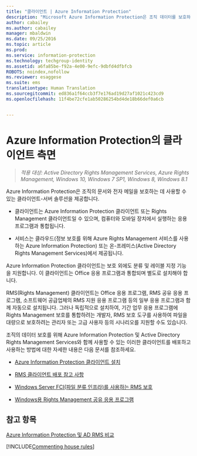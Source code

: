 ```yaml
---
title: "클라이언트 | Azure Information Protection"
description: "Microsoft Azure Information Protection은 조직 데이터를 보호하는 데 사용할 수 있는 클라이언트-서버 솔루션을 제공합니다. 클라이언트(Azure Information Protection 클라이언트 또는 Rights Management 클라이언트)는 컴퓨터와 모바일 장치에서 실행하는 응용 프로그램과 통합됩니다."
author: cabailey
ms.author: cabailey
manager: mbaldwin
ms.date: 09/25/2016
ms.topic: article
ms.prod: 
ms.service: information-protection
ms.technology: techgroup-identity
ms.assetid: a6fa85be-f92a-4e00-9efc-9dbfd4dfbfcb
ROBOTS: noindex,nofollow
ms.reviewer: esaggese
ms.suite: ems
translationtype: Human Translation
ms.sourcegitcommit: ed836a1f64ccb3f7e176ad19d27af1021c423cd9
ms.openlocfilehash: 11f4be72cfe1ab50286254bd4de18b66def0a6cb


---
```


# <a name="the-client-side-of-azure-information-protection"></a>Azure Information Protection의 클라이언트 측면

>*적용 대상: Active Directory Rights Management Services, Azure Rights Management, Windows 10, Windows 7 SP1, Windows 8, Windows 8.1*

Azure Information Protection은 조직의 문서와 전자 메일을 보호하는 데 사용할 수 있는 클라이언트-서버 솔루션을 제공합니다.

- 클라이언트는 Azure Information Protection 클라이언트 또는 Rights Management 클라이언트일 수 있으며, 컴퓨터와 모바일 장치에서 실행하는 응용 프로그램과 통합됩니다. 

- 서비스는 클라우드(정보 보호를 위해 Azure Rights Management 서비스를 사용하는 Azure Information Protection) 또는 온-프레미스(Active Directory Rights Management Services)에서 제공됩니다. 

Azure Information Protection 클라이언트는 보호 외에도 분류 및 레이블 지정 기능을 지원합니다. 이 클라이언트는 Office 응용 프로그램과 통합되며 별도로 설치해야 합니다.

RMS(Rights Management) 클라이언트는 Office 응용 프로그램, RMS 공유 응용 프로그램, 소프트웨어 공급업체의 RMS 지원 응용 프로그램 등의 일부 응용 프로그램과 함께 자동으로 설치됩니다. 그러나 독립적으로 설치하여, 기간 업무 응용 프로그램에 Rights Management 보호를 통합하려는 개발자, RMS 보호 도구를 사용하여 파일을 대량으로 보호하려는 관리자 또는 고급 사용자 등의 시나리오를 지원할 수도 있습니다.

조직의 데이터 보호를 위해 Azure Information Protection 및 Active Directory Rights Management Services와 함께 사용할 수 있는 이러한 클라이언트를 배포하고 사용하는 방법에 대한 자세한 내용은 다음 문서를 참조하세요.

- [Azure Information Protection 클라이언트 설치](info-protect-client.md)

- [RMS 클라이언트 배포 참고 사항](client-deployment-notes.md)

- [Windows Server FCI(파일 분류 인프라)를 사용하는 RMS 보호](configure-fci.md)

- [Windows용 Rights Management 공유 응용 프로그램](sharing-app-windows.md)


## <a name="see-also"></a>참고 항목
[Azure Information Protection 및 AD RMS 비교](../understand-explore/compare-azure-rms-ad-rms.md)

[!INCLUDE[Commenting house rules](../includes/houserules.md)]


<!--HONumber=Jan17_HO4-->


